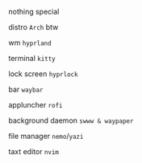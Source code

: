   nothing special 

distro ```Arch``` btw 




wm ```hyprland```





terminal ```kitty```




lock screen ```hyprlock```




bar ```waybar```




appluncher ```rofi```




background daemon ```swww & waypaper``` 



file manager ```nemo```/```yazi```




taxt editor ```nvim```




